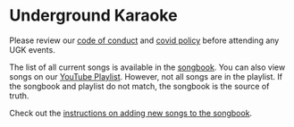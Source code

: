 # Underground Karaoke

Please review our [code of conduct](/codeofconduct-wip.md) and [covid policy](/covid-policy.md) before attending any UGK events.

The list of all current songs is available in the [songbook](/Songbook.pdf). You can also view songs on our [YouTube Playlist](https://www.youtube.com/playlist?list=PL1R_PdJGCqwTzhDGQVnJXRFb2eMQ4_F3W). However, not all songs are in the playlist. If the songbook and playlist do not match, the songbook is the source of truth.

Check out the [instructions on adding new songs to the songbook](/songguide.md).
